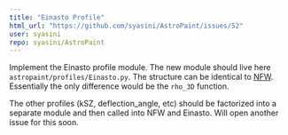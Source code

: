 ```yaml
---
title: "Einasto Profile"
html_url: "https://github.com/syasini/AstroPaint/issues/52"
user: syasini
repo: syasini/AstroPaint
---
```


Implement the Einasto profile module. The new module should live here `astropaint/profiles/Einasto.py`. The structure can be identical to [NFW](https://github.com/syasini/AstroPaint/blob/master/astropaint/profiles/NFW.py). Essentially the only difference would be the `rho_3D` function. 

The other profiles (kSZ, deflection_angle, etc) should be factorized into a separate module and then called into NFW and Einasto. Will open another issue for this soon. 

